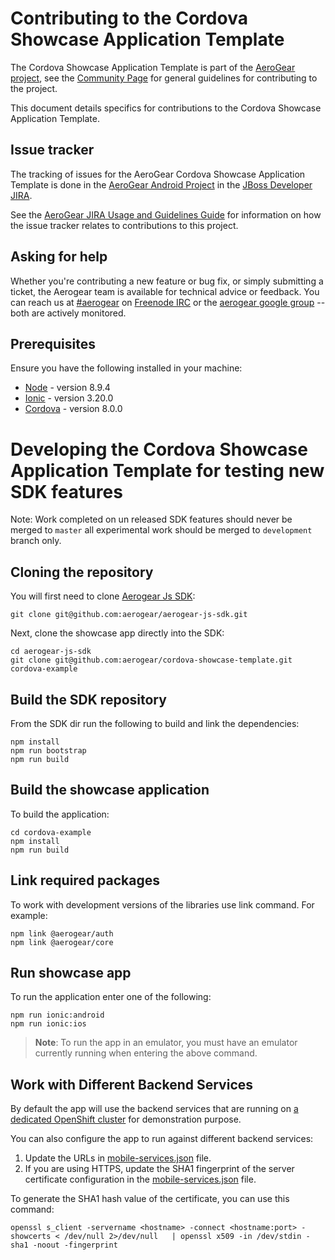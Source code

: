 # Contributing to the Cordova Showcase Application Template

The Cordova Showcase Application Template is part of the [AeroGear project](https://aerogear.org/), see the [Community Page](https://aerogear.org/community) for general guidelines for contributing to the project.

This document details specifics for contributions to the Cordova Showcase Application Template.

## Issue tracker

The tracking of issues for the AeroGear Cordova Showcase Application Template is done in the [AeroGear Android Project](https://issues.jboss.org/projects/AEROGEAR/issues) in the [JBoss Developer JIRA](https://issues.jboss.org).

See the [AeroGear JIRA Usage and Guidelines Guide](https://aerogear.org/docs/guides/JIRAUsage/) for information on how the issue tracker relates to contributions to this project.

## Asking for help

Whether you're contributing a new feature or bug fix, or simply submitting a
ticket, the Aerogear team is available for technical advice or feedback. 
You can reach us at [#aerogear](ircs://chat.freenode.net:6697/aerogear) on [Freenode IRC](https://freenode.net/) or the 
[aerogear google group](https://groups.google.com/forum/#!forum/aerogear)
-- both are actively monitored.

## Prerequisites

Ensure you have the following installed in your machine:

- [Node](https://nodejs.org/en/) - version 8.9.4
- [Ionic](https://ionicframework.com/) - version 3.20.0
- [Cordova](https://cordova.apache.org/) - version 8.0.0


# Developing the Cordova Showcase Application Template for testing new SDK features
Note: Work completed on un released SDK features should never be merged to `master` all experimental work should be merged to `development` branch only.

## Cloning the repository

You will first need to clone [Aerogear Js SDK](https://github.com/aerogear/aerogear-js-sdk):
```
git clone git@github.com:aerogear/aerogear-js-sdk.git
```
Next, clone the showcase app directly into the SDK:
```
cd aerogear-js-sdk
git clone git@github.com:aerogear/cordova-showcase-template.git cordova-example
```

## Build the SDK repository
 
From the SDK dir run the following to build and link the dependencies:
```
npm install
npm run bootstrap
npm run build
```

## Build the showcase application

To build the application:
```
cd cordova-example
npm install 
npm run build
```

## Link required packages

To work with development versions of the libraries use link command.
For example:

```
npm link @aerogear/auth
npm link @aerogear/core
```

## Run showcase app

To run the application enter one of the following:
```
npm run ionic:android 
npm run ionic:ios 
```
> **Note**: To run the app in an emulator, you must have an emulator currently running when entering the above command.

## Work with Different Backend Services

By default the app will use the backend services that are running on [a dedicated OpenShift cluster](https://security.skunkhenry.com:8443) for demonstration purpose.

You can also configure the app to run against different backend services:

1. Update the URLs in [mobile-services.json](src/mobile-services.json) file.
2. If you are using HTTPS, update the SHA1 fingerprint of the server certificate configuration in the [mobile-services.json](src/mobile-services.json) file.

To generate the SHA1 hash value of the certificate, you can use this command:
```
openssl s_client -servername <hostname> -connect <hostname:port> -showcerts < /dev/null 2>/dev/null   | openssl x509 -in /dev/stdin -sha1 -noout -fingerprint
```
